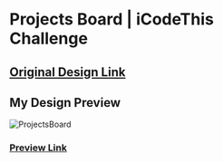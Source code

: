 # Projects Board | iCodeThis Challenge

## [Original Design Link](https://icodethis.com/images/projects/projects_board.png)

## My Design Preview

![ProjectsBoard](https://github.com/selimbiber/Tailwind-CSS-Challenges/assets/117529414/8bab1da3-1a38-4452-8741-5138b2901944)

### [Preview Link](https://htmlpreview.github.io/?https://github.com/selimbiber/Tailwind-CSS-Challenges/blob/main/ProjectsBoard/index.html)
